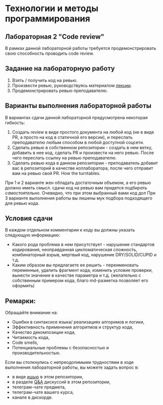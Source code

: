 # Технологии и методы программирования

## Лабораторная 2 "Code review"
В рамках данной лабораторной работы требуется продемонстрировать свою способность проводить code review.
## Задание на лабораторную работу
1. Взять / получить код на ревью.
2. Произвести ревью, руководствуясь материалом [лекции](https://github.com/xtrueman/prog_instruments/raw/main/presentations/CodeReview.pptx).
3. Продемонстрировать ревью преподавателю.
## Варианты выполнения лабораторной работы
В вариантах сдачи данной лабораторной предусмотрена некоторая гибкость:
1. Создать review в виде простого документа на любой код (не в виде PR, а просто на код в статичной его версии), и переслать преподавателю любым способом в любой доступной соцсети.
2. Сделать ревью в собственном репозитории - создать в нем ветку, добавить в нее код, сделать PR и произвести на него ревью. После чего переслать ссылку на ревью преподавателю.
3. Сделать ревью кода в данном репозитории - преподаватель добавит вас в репозиторий в качестве коллаборатора, после чего отправит вам на ревью свой PR. How the turntables.

При 1 и 2 варианте жен обладать достаточным объемом, а его ревью должно иметь смысл.  сдачи код на ревью вам придется *подбирать самостоятельно*. Очевидно, что при этом выбранный вами код дол
При 3 варианте выполнения работы вы лишены мук подбора подходящего для ревью кода.  
## Условия сдачи
В каждом отдельном комментарии к коду вы должны указать следующую информацию:
* Какого рода проблема в нем присутствует - нарушение стандартов кодирования, неоправданная цикломатическая сложность, комбинаторный взрыв, мертвый код, нарушение DRY/SOLID/CUPID и т.д.
* Каким образом вы предлагаете ее решить - переименовать переменные, удалить фрагмент кода, изменить условие проверки, вынести значение в качестве параметра и т.д. (желательно с собственным примером кода, благо md-разметка позволяет его оформить)

## Ремарки:
Обращайте внимание на:
* Ошибки в синтаксисе языка/ реализациях алгоримов и логики,
* Эффективность применения алгоритмов и структур кода,
* Качество декомпозиции кода,
* Читаемость кода,
* Code smells,
* Потенциальные проблемы с безопасностью и производительностью.

Если вы столкнулись с непреодолимыми трудностями в ходе выполнения лабораторной работы, вы можете задать вопрос в:
* в виде [ишью](https://github.com/itsecd/prog_instruments_labs/issues/new/choose) в этом репозитории,
* в разделе [Q&A](https://github.com/itsecd/prog_instruments_labs/discussions/categories/q-a) дискуссий в этом репозитории,
* телеграм-чате предмета,
* телеграм-чате вашего курса,
* канале в дискорде.
